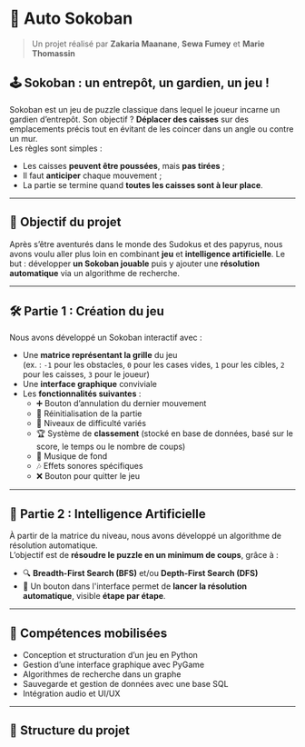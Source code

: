 # 🧠 Auto Sokoban

> Un projet réalisé par **Zakaria Maanane**, **Sewa Fumey** et **Marie Thomassin**

## 🕹️ Sokoban : un entrepôt, un gardien, un jeu !

Sokoban est un jeu de puzzle classique dans lequel le joueur incarne un gardien d’entrepôt. Son objectif ? **Déplacer des caisses** sur des emplacements précis tout en évitant de les coincer dans un angle ou contre un mur.  
Les règles sont simples :
- Les caisses **peuvent être poussées**, mais **pas tirées** ;
- Il faut **anticiper** chaque mouvement ;
- La partie se termine quand **toutes les caisses sont à leur place**.

---

## 🚀 Objectif du projet

Après s’être aventurés dans le monde des Sudokus et des papyrus, nous avons voulu aller plus loin en combinant **jeu** et **intelligence artificielle**. Le but : développer **un Sokoban jouable** puis y ajouter une **résolution automatique** via un algorithme de recherche.

---

## 🛠️ Partie 1 : Création du jeu

Nous avons développé un Sokoban interactif avec :

- Une **matrice représentant la grille** du jeu  
  (ex. : `-1` pour les obstacles, `0` pour les cases vides, `1` pour les cibles, `2` pour les caisses, `3` pour le joueur)
- Une **interface graphique** conviviale
- Les **fonctionnalités suivantes** :
  - ➕ Bouton d’annulation du dernier mouvement
  - 🔁 Réinitialisation de la partie
  - 🧩 Niveaux de difficulté variés
  - 🏆 Système de **classement** (stocké en base de données, basé sur le score, le temps ou le nombre de coups)
  - 🎵 Musique de fond
  - 🎶 Effets sonores spécifiques
  - ❌ Bouton pour quitter le jeu

---

## 🤖 Partie 2 : Intelligence Artificielle

À partir de la matrice du niveau, nous avons développé un algorithme de résolution automatique.  
L’objectif est de **résoudre le puzzle en un minimum de coups**, grâce à :

- 🔍 **Breadth-First Search (BFS)** et/ou **Depth-First Search (DFS)**
- 📲 Un bouton dans l'interface permet de **lancer la résolution automatique**, visible **étape par étape**.

---

## 🧠 Compétences mobilisées

- Conception et structuration d’un jeu en Python
- Gestion d’une interface graphique avec PyGame
- Algorithmes de recherche dans un graphe
- Sauvegarde et gestion de données avec une base SQL
- Intégration audio et UI/UX

---

## 📁 Structure du projet

